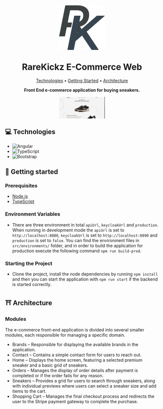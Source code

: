 <p align="center">
<img align="center" width="150" alt="Rare Kickz Logo" src="./src/assets/rk-short-logo.png" />
</p>
<h1 align="center" style="font-weight: bold;">RareKickz E-Commerce Web</h1>

<p align="center">
  <a href="#tech">Technologies</a> •
  <a href="#started">Getting Started</a> •
  <a href="#arch">Architecture</a>
</p>

<p align="center">
    <b>Front End e-commerce application for buying sneakers.</b>
</p>

<p align="center">
<img align="center" width="150" alt="Rare Kickz Logo" src="./src/assets/rk-preview.gif" />
</p>

<h2 id="technologies">💻 Technologies</h2>

- ![Angular](https://img.shields.io/badge/Angular-%23DD0031.svg?logo=angular&logoColor=white)
- ![TypeScript](https://img.shields.io/badge/TypeScript-3178C6?logo=typescript&logoColor=fff)
- ![Bootstrap](https://img.shields.io/badge/Bootstrap-7952B3?logo=bootstrap&logoColor=fff)

<h2 id="started">🚀 Getting started</h2>
<h3>Prerequisites</h3>

- [Node.js](https://nodejs.org/en/download/package-manager)
- [TypeScript](https://www.npmjs.com/package/typescript)

<h3>Environment Variables</h3>

- There are three environment in total `apiUrl`, `keycloakUrl` and `production`. When running in development mode the `apiUrl` is set to `http://localhost:8080`, `keycloakUrl` is set to `http://localhost:8090` and `production` is set to `false`. You can find the environment files in `src/environments/` folder, and in order to build the application for production execute the following command `npm run build-prod`.

<h3>Starting the Project</h3>

- Clone the project, install the node dependencies by running `npm install` and then you can start the application with `npm run start` if the backend is started correctly.

<h2 id="arch">⛩️ Architecture</h2>
<h3>Modules</h3>
The e-commerce front-end application is divided into several smaller modules, each responsible for managing a specific domain.

- Brands – Responsible for displaying the available brands in the application.
- Contact – Contains a simple contact form for users to reach out.
- Home – Displays the home screen, featuring a selected premium sneaker and a basic grid of sneakers.
- Orders – Manages the display of order details after payment is completed or if the order fails for any reason.
- Sneakers – Provides a grid for users to search through sneakers, along with individual previews where users can select a sneaker size and add items to the cart.
- Shopping Cart – Manages the final checkout process and redirects the user to the Stripe payment gateway to complete the purchase.

